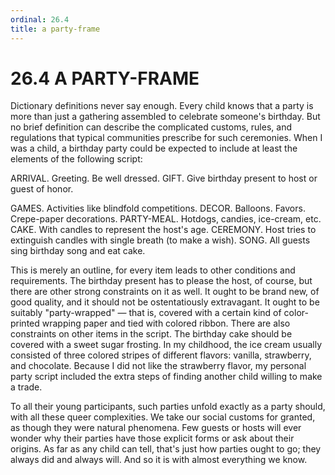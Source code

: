 ```yaml
---
ordinal: 26.4
title: a party-frame
---
```


# 26.4 A PARTY-FRAME

Dictionary definitions never say enough. Every child knows that a party is more than just a gathering assembled to celebrate someone's birthday. But no brief definition can describe the complicated customs, rules, and regulations that typical communities prescribe for such ceremonies. When I was a child, a birthday party could be expected to include at least the elements of the following script:

ARRIVAL. Greeting. Be well dressed. GIFT. Give birthday present to host or guest of honor.

GAMES. Activities like blindfold competitions. DECOR. Balloons. Favors. Crepe-paper decorations. PARTY-MEAL. Hotdogs, candies, ice-cream, etc. CAKE. With candles to represent the host's age. CEREMONY. Host tries to extinguish candles with single breath (to make a wish). SONG. All guests sing birthday song and eat cake.

This is merely an outline, for every item leads to other conditions and requirements. The birthday present has to please the host, of course, but there are other strong constraints on it as well. It ought to be brand new, of good quality, and it should not be ostentatiously extravagant. It ought to be suitably "party-wrapped" &mdash; that is, covered with a certain kind of color-printed wrapping paper and tied with colored ribbon. There are also constraints on other items in the script. The birthday cake should be covered with a sweet sugar frosting. In my childhood, the ice cream usually consisted of three colored stripes of different flavors: vanilla, strawberry, and chocolate. Because I did not like the strawberry flavor, my personal party script included the extra steps of finding another child willing to make a trade.

To all their young participants, such parties unfold exactly as a party should, with all these queer complexities. We take our social customs for granted, as though they were natural phenomena. Few guests or hosts will ever wonder why their parties have those explicit forms or ask about their origins. As far as any child can tell, that's just how parties ought to go; they always did and always will. And so it is with almost everything we know.
